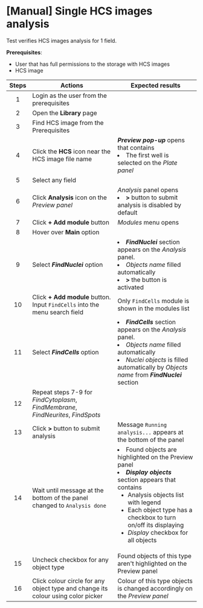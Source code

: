 # [Manual] Single HCS images analysis

Test verifies HCS images analysis for 1 field.

**Prerequisites**:
- User that has full permissions to the storage with HCS images
- HCS image

| Steps | Actions | Expected results |
| :---: | --- | ---|
| 1 | Login as the user from the prerequisites |  |
| 2 | Open the **Library** page |  |
| 3 | Find HCS image from the Prerequisites |  |
| 4 | Click the **HCS** icon near the HCS image file name | ***Preview pop-up*** opens that contains <li> The first well is selected on the *Plate panel*  |
| 5 | Select any field |
| 6 | Click **Analysis** icon on the *Preview panel* | *Analysis* panel opens <li> **>** button to submit analysis is disabled by default|
| 7 | Click **+ Add module** button | *Modules* menu opens  |
| 8 | Hover over **Main** option | |
| 9 | Select ***FindNuclei*** option | <li> ***FindNuclei*** section appears on the *Analysis* panel. <li> *Objects name* filled automatically <li> **>** the button is activated |
| 10 | Click **+ Add module** button. Input `FindCells` into the menu search field | Only `FindCells` module is shown in the modules list | 
| 11 | Select ***FindCells*** option | <li> ***FindCells*** section appears on the *Analysis* panel. <li> *Objects name* filled automatically <li> *Nuclei objects* is filled automatically by *Objects name* from ***FindNuclei*** section |
| 12 | Repeat steps 7-9 for *FindCytoplasm*, *FindMembrane*, *FindNeurites*, *FindSpots* | |
| 13 | Click **>** button to submit analysis | Message `Running analysis...` appears at the bottom of the panel |
| 14 | Wait until message at the bottom of the panel changed to `Analysis done` | <li> Found objects are highlighted on the Preview panel <li> ***Display objects*** section appears that contains <ul><li> Analysis objects list with legend <li> Each object type has a checkbox to turn on/off its displaying <li> *Display* checkbox for all objects | 
| 15 | Uncheck checkbox for any object type | Found objects of this type aren't highlighted on the Preview panel |
| 16 | Click colour circle for any object type and change its colour using color picker | Colour of this type objects is changed accordingly on the *Preview panel* |
